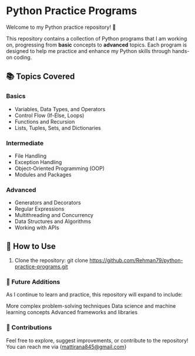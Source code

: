 # **Python Practice Programs**

Welcome to my Python practice repository! 🚀

This repository contains a collection of Python programs that I am working on, progressing from **basic** concepts to **advanced** topics. Each program is designed to help me practice and enhance my Python skills through hands-on coding.

## 📚 Topics Covered

### **Basics**
- Variables, Data Types, and Operators
- Control Flow (If-Else, Loops)
- Functions and Recursion
- Lists, Tuples, Sets, and Dictionaries

### **Intermediate**
- File Handling
- Exception Handling
- Object-Oriented Programming (OOP)
- Modules and Packages

### **Advanced**
- Generators and Decorators
- Regular Expressions
- Multithreading and Concurrency
- Data Structures and Algorithms
- Working with APIs

## 🔧 How to Use

1. Clone the repository:
   git clone https://github.com/Rehman79/python-practice-programs.git

### 🌟 Future Additions
As I continue to learn and practice, this repository will expand to include:

More complex problem-solving techniques
Data science and machine learning concepts
Advanced frameworks and libraries

### 🤝 Contributions


Feel free to explore, suggest improvements, or contribute to the repository! You can reach me via {mattirana845@gmail.com}

